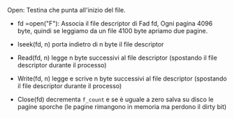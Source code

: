 Open: Testina che punta all'inizio del file.


- fd =open("F"): Associa il file descriptor di Fad fd,
	Ogni pagina 4096 byte, quindi se leggiamo da un file 4100 byte apriamo due pagine.

- lseek(fd, n)  porta indietro di n byte il file descriptor
- Read(fd, n) legge n byte successivi al file descriptor (spostando il file descriptor durante il processo)
- Write(fd, n) legge e scrive n byte successivi al file descriptor (spostando il file descriptor durante il processo)
- Close(fd) decrementa `f_count` e se è uguale a zero salva su disco le pagine sporche (le pagine rimangono in memoria ma perdono il dirty bit)